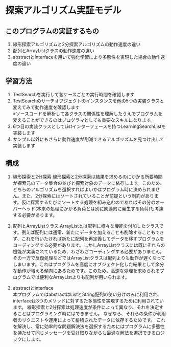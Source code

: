 # 探索アルゴリズム実証モデル
## このプログラムの実証するもの
1. 線形探索アルゴリズムと2分探索アルゴリズムの動作速度の違い
2. 配列とArrayListクラスの動作速度の違い
3. abstractとinterfaceを用いて強化学習により多態性を実現した場合の動作速度の違い

## 学習方法
1. TestSearchを実行して各ケースごとの実行時間を確認します
2. TestSearchのサーチオブジェクトのインスタンスを他の5つの実装クラスと変えてみて動作速度を確認します  
※ソースコードを解析して各クラスの関係性を理解したうえでプログラムを変えることができるのはプログラマとしても重要なスキルになります。
3. 6つ目の実装クラスとしてListインターフェースを持つLearningSearchListを実装します
4. サンプル以外にもさらに動作速度が削減できるアルゴリズムを見つけ出して実装します

## 構成
1. 線形探索と2分探索
線形探索と2分探索は結果を求めるのにかかる所要時間が探索元のデータ集合の並びと探索対象のデータに依存します。このため、どちらのアルゴリズムを選択すればよいかはプログラム時に決められません。また、2分探索にはソートされていることが前提という制約があります。仮に探索するたびにソートする処理を組み込むのであればその分のオーバーヘッド(本来の処理にかかる負荷とは別に関連的に発生する負荷)も考慮する必要があります。

2. 配列とArrayListクラス
ArrayListとは配列に様々な機能を付加したクラスです。例えば配列には通常、新たにデータを加えることも削除することもできず、これを行いたければ新たに配列を再定義してデータを移すプログラムをコーディングする必要があります。しかしArrayListクラスには既にそれらの機能が実装されているため、わざわざコーディングする必要がありません。その一方で反復処理などではArrayListクラスは配列よりも動作が遅くなってしまいます。これはプログラムを高度にオブジェクト化した結果として余分な動作が増える傾向にあるためです。このため、高速な処理を求められるプログラムでは便利なArrayListよりも配列が用いられます。

3. abstractとinterface  
本プログラムではabstractはListとString配列の使い分けのみに利用され、interfaceは3つのメソッドに対するた多態性を実現するために利用されています。
線形探索と2分探索は処理速度が条件によって異なり、それを決定することはプログラミング時にはできません。
なぜなら、それらの条件が利用者のリクエストや運用によって蓄積されたデータに依存するためです。
これを解決し、常に効率的な問題解決法を選択するためにはプログラムに多態性を持たせて同じメッセージを受け取りながらも最適な解法を選択できるロジックにします。
